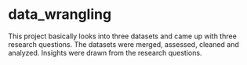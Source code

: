 # data_wrangling
This project basically looks into three datasets and came up with three research questions. The datasets were merged, assessed, cleaned and analyzed. Insights were drawn from the research questions.

